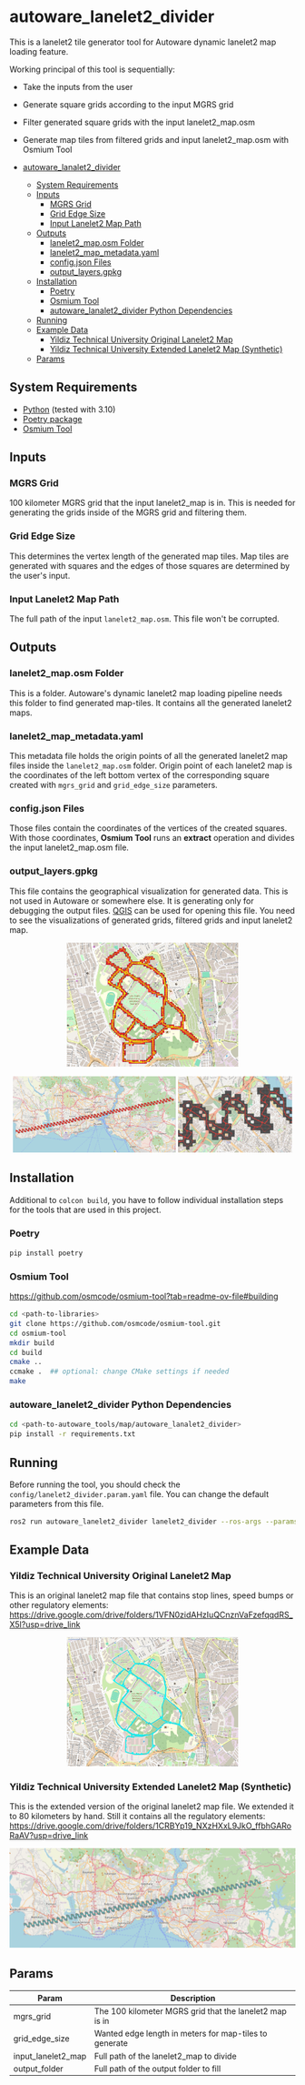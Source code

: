 # autoware_lanelet2_divider

This is a lanelet2 tile generator tool for Autoware dynamic lanelet2 map loading feature.

Working principal of this tool is sequentially:

- Take the inputs from the user
- Generate square grids according to the input MGRS grid
- Filter generated square grids with the input lanelet2_map.osm
- Generate map tiles from filtered grids and input lanelet2_map.osm with Osmium Tool

- [autoware_lanalet2_divider](#autoware_lanalet2_divider)
  - [System Requirements](#system-requirements)
  - [Inputs](#inputs)
    - [MGRS Grid](#mgrs-grid)
    - [Grid Edge Size](#grid-edge-size)
    - [Input Lanelet2 Map Path](#input-lanelet2-map-path)
  - [Outputs](#outputs)
    - [lanelet2_map.osm Folder](#lanelet2_maposm-folder)
    - [lanelet2_map_metadata.yaml](#lanelet2_map_metadatayaml)
    - [config.json Files](#configjson-files)
    - [output_layers.gpkg](#output_layersgpkg)
  - [Installation](#installation)
    - [Poetry](#poetry)
    - [Osmium Tool](#osmium-tool)
    - [autoware_lanalet2_divider Python Dependencies](#autoware_lanalet2_divider-python-dependencies)
  - [Running](#running)
  - [Example Data](#example-data)
    - [Yildiz Technical University Original Lanelet2 Map](#yildiz-technical-university-original-lanelet2-map) <!-- cspell: ignore Yildiz -->
    - [Yildiz Technical University Extended Lanelet2 Map (Synthetic)](#yildiz-technical-university-extended-lanelet2-map-synthetic) <!-- cspell: ignore Yildiz -->
  - [Params](#params)

## System Requirements

- [Python](https://www.python.org/) (tested with 3.10)
- [Poetry package](https://python-poetry.org/docs/)
- [Osmium Tool](https://github.com/osmcode/osmium-tool)

## Inputs

### MGRS Grid

100 kilometer MGRS grid that the input lanelet2_map is in. This is needed for generating the grids inside of the
MGRS grid and filtering them.

### Grid Edge Size

This determines the vertex length of the generated map tiles. Map tiles are generated with squares and the edges of
those squares are determined by the user's input.

### Input Lanelet2 Map Path

The full path of the input `lanelet2_map.osm`. This file won't be corrupted.

## Outputs

### lanelet2_map.osm Folder

This is a folder. Autoware's dynamic lanelet2 map loading pipeline needs this folder to find generated map-tiles.
It contains all the generated lanelet2 maps.

### lanelet2_map_metadata.yaml

This metadata file holds the origin points of all the generated lanelet2 map files inside the `lanelet2_map.osm`
folder. Origin point of each lanelet2 map is the coordinates of the left bottom vertex of the corresponding
square created with `mgrs_grid` and `grid_edge_size` parameters.

### config.json Files

Those files contain the coordinates of the vertices of the created squares. With those coordinates, **Osmium Tool**
runs an **extract** operation and divides the input lanelet2_map.osm file.

### output_layers.gpkg

This file contains the geographical visualization for generated data. This is not used in Autoware or somewhere else.
It is generating only for debugging the output files. [QGIS](https://qgis.org/en/site/) can be used for opening this <!-- cspell: ignore QGIS -->
file. You need to see the visualizations of generated grids, filtered grids and input lanelet2 map.

<p align='center'>
    <img src="docs/img_ytu_layers.png" alt="img_ytu_layers" width="60%"/>
</p>
<p align='center'>
    <img src="docs/img_ytu_extended_layers_full.png" alt="img_ytu_extended_layers_full" width="57%"/>
    <img src="docs/img_ytu_extended_layers.png" alt="img_ytu_extended_layers" width="40%"/>
</p>

## Installation

Additional to `colcon build`, you have to follow individual installation steps for the tools that are used in this
project.

### Poetry

```bash
pip install poetry
```

### Osmium Tool

<https://github.com/osmcode/osmium-tool?tab=readme-ov-file#building>

```bash
cd <path-to-libraries>
git clone https://github.com/osmcode/osmium-tool.git
cd osmium-tool
mkdir build
cd build
cmake ..
ccmake .  ## optional: change CMake settings if needed
make
```

### autoware_lanelet2_divider Python Dependencies

```bash
cd <path-to-autoware_tools/map/autoware_lanalet2_divider>
pip install -r requirements.txt
```

## Running

Before running the tool, you should check the `config/lanelet2_divider.param.yaml` file. You can change the default
parameters from this file.

```bash
ros2 run autoware_lanelet2_divider lanelet2_divider --ros-args --params-file install/autoware_lanelet2_divider/share/autoware_lanelet2_divider/lanelet2_divider.param.yaml
```

## Example Data

### Yildiz Technical University Original Lanelet2 Map <!-- cspell: ignore Yildiz -->

This is an original lanelet2 map file that contains stop lines, speed bumps or other regulatory elements:
<https://drive.google.com/drive/folders/1VFN0zidAHzIuQCnznVaFzefqqdRS_X5l?usp=drive_link>

<p align='center'>
    <img src="docs/img_ytu_original.png" alt="img_ytu_original" width="60%"/>
</p>

### Yildiz Technical University Extended Lanelet2 Map (Synthetic) <!-- cspell: ignore Yildiz -->

This is the extended version of the original lanelet2 map file. We extended it to 80 kilometers by hand.
Still it contains all the regulatory elements:
<https://drive.google.com/drive/folders/1CRBYp19_NXzHXxL9JkO_ffbhGARoRaAV?usp=drive_link>

<p align='center'>
    <img src="docs/img_ytu_extended.png" alt="img_ytu_extended"/>
</p>

## Params

| Param              | Description                                             |
| ------------------ | ------------------------------------------------------- |
| mgrs_grid          | The 100 kilometer MGRS grid that the lanelet2 map is in |
| grid_edge_size     | Wanted edge length in meters for map-tiles to generate  |
| input_lanelet2_map | Full path of the lanelet2_map to divide                 |
| output_folder      | Full path of the output folder to fill                  |
